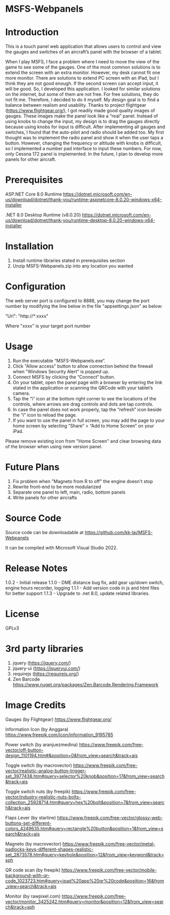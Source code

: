 # MSFS-Webpanels

Introduction
============
This is a touch panel web application that allows users to control and view the gauges and switches of an aircraft’s panel with the browser of a tablet.

When I play MSFS, I face a problem where I need to move the view of the game to see some of the gauges. One of the most common solutions is to extend the screen with an extra monitor. However, my desk cannot fit one more monitor. There are solutions to extend PC screen with an iPad, but I think they are not good enough. If the second screen can accept input, it will be good. So, I developed this application. I looked for similar solutions on the internet, but some of them are not free. For free solutions, they do not fit me. Therefore, I decided to do it myself. My design goal is to find a balance between realism and usability. Thanks to project flightgear (https://www.flightgear.org/), I got readily made good quality images of gauges. These images make the panel look like a “real” panel. Instead of using knobs to change the input, my design is to drag the gauges directly because using knobs for input is difficult. After implementing all gauges and switches, I found that the auto-pilot and radio should be added too. My first thought was to implement the radio panel and show it when the user taps a button. However, changing the frequency or altitude with knobs is difficult, so I implemented a number pad interface to input these numbers. For now, only Cessna 172 panel is implemented. In the future, I plan to develop more panels for other aircraft.

Prerequisites
=============
ASP.NET Core 8.0 Runtime
https://dotnet.microsoft.com/en-us/download/dotnet/thank-you/runtime-aspnetcore-8.0.20-windows-x64-installer


.NET 8.0 Desktop Runtime (v8.0.20)
https://dotnet.microsoft.com/en-us/download/dotnet/thank-you/runtime-desktop-8.0.20-windows-x64-installer

Installation
============
1. Install runtime libraries stated in prerequisites section
2. Unzip MSFS-Webpanels.zip into any location you wanted

Configuration
=============
The web server port is configured to 8888, you may change the port number by modifying the line below in the file "appsettings.json" as below:

"Url": "http://*:xxxx"

Where "xxxx" is your target port number
 
Usage
=====
1. Run the executable “MSFS-Webpanels.exe”.
2. Click "Allow access" button to allow connection behind the firewall when "Windows Security Alert" is popped up.
3. Connect MSFS by clicking the “Connect” button.
4. On your tablet, open the panel page with a browser by entering the link stated in the application or scanning the QRCode with your tablet’s camera.
5. Tap the “i” icon at the bottom right corner to see the locations of the controls, where arrows are drag controls and dots are tap controls.
6. In case the panel does not work properly, tap the “refresh” icon beside the “i” icon to reload the page.
7. If you want to use the panel in full screen, you may add the page to your home screen by selecting “Share” > “Add to Home Screen” on your iPad.

Please remove existing icon from "Home Screen" and clear browsing data of the browser when using new version panel.

Future Plans
============
1. Fix problem when "Magneto from R to off" the engine doesn't stop
2. Rewrite front-end to be more modularized
3. Separate one panel to left, main, radio, bottom panels
4. Write panels for other aircrafts

Source Code
===========
Source code can be downloadable at https://github.com/kk-lai/MSFS-Webpanels 

It can be compiled with Microsoft Visual Studio 2022.

Release Notes
=============
1.0.2 - Initial release
1.1.0 - DME distance bug fix, add gear up/down switch, engine hours recorder, logging
1.1.1 - Add version code in js and html files for better support
1.1.3 - Upgrade to .net 8.0, update related libraries.

License
=======
GPLv3

3rd party libraries
===================
1. jquery (https://jquery.com/)
2. jquery-ui (https://jqueryui.com/)
3. requirejs (https://requirejs.org/)
4. Zen Barcode https://www.nuget.org/packages/Zen.Barcode.Rendering.Framework

Image Credits
=============
Gauges (by Flightgear)
https://www.flightgear.org/

Information Icon (by Anggara)
https://www.freepik.com/icon/information_9195785 

Power switch (by aranjuezmedina)
https://www.freepik.com/free-vector/off-button-design_1101194.htm#&position=0&from_view=search&track=ais

Toggle switch (by macrovector)
https://www.freepik.com/free-vector/realistic-analog-button-trigger-set_3977438.htm#query=selector%20knob&position=17&from_view=search&track=ais

Toggle switch nuts (by freepik)
https://www.freepik.com/free-vector/industry-realistic-nuts-bolts-collection_25928714.htm#query=hex%20bolt&position=7&from_view=search&track=ais

Flaps Lever (by starline)
https://www.freepik.com/free-vector/glossy-web-buttons-set-different-colors_4249635.htm#query=rectangle%20button&position=1&from_view=search&track=ais

Magneto (by macrovector)
https://www.freepik.com/free-vector/metal-padlocks-keys-different-shapes-realistic-set_2873578.htm#query=keyhole&position=12&from_view=keyword&track=sph

QR code scan (by freepik)
https://www.freepik.com/free-vector/mobile-background-with-qr-code_1023723.htm#query=ipad%20app%20qr%20code&position=16&from_view=search&track=ais

Monitor (by rawpixel.com)
https://www.freepik.com/free-vector/monitor_3425242.htm#query=monitor&position=12&from_view=search&track=sph